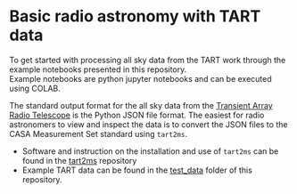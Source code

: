 # Basic radio astronomy with TART data

To get started with processing all sky data from the TART work through the example notebooks presented
in this repository.    
Example notebooks are python jupyter notebooks and can be executed using COLAB.

The standard output format for the all sky data from the
[Transient Array Radio Telescope](https://en.wikipedia.org/wiki/Transient_Array_Radio_Telescope)
is the Python JSON file format.
The easiest for radio astronomers to view and inspect the data is to convert the JSON files to the
CASA Measurement Set standard using `tart2ms`.
* Software and instruction on the installation and use of `tart2ms` can be found in the
[tart2ms](https://github.com/tart-telescope/tart2ms)
repository
* Example TART data can be found in the [test_data](../test_data) folder of this repository.

